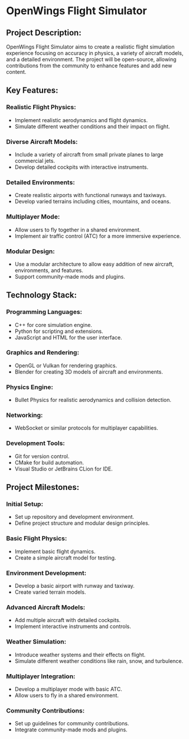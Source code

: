 # OpenWings Flight Simulator

## Project Description:
OpenWings Flight Simulator aims to create a realistic flight simulation experience focusing on accuracy in physics, a variety of aircraft models, and a detailed environment. The project will be open-source, allowing contributions from the community to enhance features and add new content.

## Key Features:
### Realistic Flight Physics:
- Implement realistic aerodynamics and flight dynamics.
- Simulate different weather conditions and their impact on flight.

### Diverse Aircraft Models:
- Include a variety of aircraft from small private planes to large commercial jets.
- Develop detailed cockpits with interactive instruments.

### Detailed Environments:
- Create realistic airports with functional runways and taxiways.
- Develop varied terrains including cities, mountains, and oceans.

### Multiplayer Mode:
- Allow users to fly together in a shared environment.
- Implement air traffic control (ATC) for a more immersive experience.

### Modular Design:
- Use a modular architecture to allow easy addition of new aircraft, environments, and features.
- Support community-made mods and plugins.

## Technology Stack:
### Programming Languages:
- C++ for core simulation engine.
- Python for scripting and extensions.
- JavaScript and HTML for the user interface.

### Graphics and Rendering:
- OpenGL or Vulkan for rendering graphics.
- Blender for creating 3D models of aircraft and environments.

### Physics Engine:
- Bullet Physics for realistic aerodynamics and collision detection.

### Networking:
- WebSocket or similar protocols for multiplayer capabilities.

### Development Tools:
- Git for version control.
- CMake for build automation.
- Visual Studio or JetBrains CLion for IDE.

## Project Milestones:
### Initial Setup:
- Set up repository and development environment.
- Define project structure and modular design principles.

### Basic Flight Physics:
- Implement basic flight dynamics.
- Create a simple aircraft model for testing.

### Environment Development:
- Develop a basic airport with runway and taxiway.
- Create varied terrain models.

### Advanced Aircraft Models:
- Add multiple aircraft with detailed cockpits.
- Implement interactive instruments and controls.

### Weather Simulation:
- Introduce weather systems and their effects on flight.
- Simulate different weather conditions like rain, snow, and turbulence.

### Multiplayer Integration:
- Develop a multiplayer mode with basic ATC.
- Allow users to fly in a shared environment.

### Community Contributions:
- Set up guidelines for community contributions.
- Integrate community-made mods and plugins.
